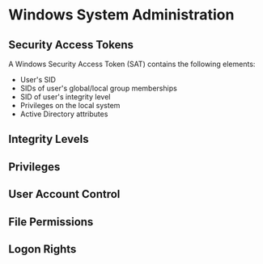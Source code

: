# Windows System Administration

## Security Access Tokens
A Windows Security Access Token (SAT) contains the following elements:
* User's SID
* SIDs of user's global/local group memberships
* SID of user's integrity level
* Privileges on the local system
* Active Directory attributes

## Integrity Levels

## Privileges 

## User Account Control

## File Permissions

## Logon Rights
